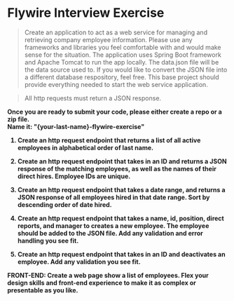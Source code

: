 # Flywire Interview Exercise

> Create an application to act as a web service for managing and retrieving company employee information. Please use any frameworks and libraries you feel comfortable with and would make sense for the situation. The application uses Spring Boot framework and Apache Tomcat to run the app locally. The data.json file will be the data source used to. If you would like to convert the JSON file into a different database respository, feel free. This base project should provide everything needed to start the web service application.

> All http requests must return a JSON response.

<b>Once you are ready to submit your code, please either create a repo or a zip file.<br/>Name it: "{your-last-name}-flywire-exercise"<b>
 
 1. Create an http request endpoint that returns a list of all active employees in alphabetical order of last name.
 
 2. Create an http request endpoint that takes in an ID and returns a JSON response of the matching employees, as well as the names of their direct hires. Employee IDs are unique.
 
 3. Create an http request endpoint that takes a date range, and returns a JSON response of all employees hired in that date range. Sort by descending order of date hired.
 
 4. Create an http request endpoint that takes a name, id, position, direct reports, and manager to creates a new employee. The employee should be added to the JSON file. Add any validation and error handling you see fit.
 
 5. Create an http request endpoint that takes in an ID and deactivates an employee. Add any validation you see fit.

 FRONT-END: Create a web page show a list of employees. Flex your design skills and front-end experience to make it as complex or presentable as you like.

